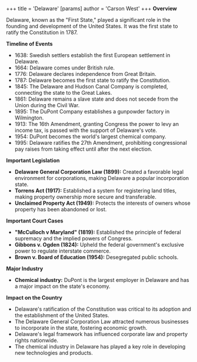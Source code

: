 +++
 title = 'Delaware'
[params]
	author = 'Carson West'
+++
**Overview**

Delaware, known as the "First State," played a significant role in the founding and development of the United States. It was the first state to ratify the Constitution in 1787.

**Timeline of Events**

* 1638: Swedish settlers establish the first European settlement in Delaware.
* 1664: Delaware comes under British rule.
* 1776: Delaware declares independence from Great Britain.
* 1787: Delaware becomes the first state to ratify the Constitution.
* 1845: The Delaware and Hudson Canal Company is completed, connecting the state to the Great Lakes.
* 1861: Delaware remains a slave state and does not secede from the Union during the Civil War.
* 1895: The DuPont Company establishes a gunpowder factory in Wilmington.
* 1913: The 16th Amendment, granting Congress the power to levy an income tax, is passed with the support of Delaware's vote.
* 1954: DuPont becomes the world's largest chemical company.
* 1995: Delaware ratifies the 27th Amendment, prohibiting congressional pay raises from taking effect until after the next election.

**Important Legislation**

* **Delaware General Corporation Law (1899):** Created a favorable legal environment for corporations, making Delaware a popular incorporation state.
* **Torrens Act (1917):** Established a system for registering land titles, making property ownership more secure and transferable.
* **Unclaimed Property Act (1949):** Protects the interests of owners whose property has been abandoned or lost.

**Important Court Cases**

* **"McCulloch v Maryland" (1819):** Established the principle of federal supremacy and the implied powers of Congress.
* **Gibbons v. Ogden (1824):** Upheld the federal government's exclusive power to regulate interstate commerce.
* **Brown v. Board of Education (1954):** Desegregated public schools.

**Major Industry**

* **Chemical industry:** DuPont is the largest employer in Delaware and has a major impact on the state's economy.

**Impact on the Country**

* Delaware's ratification of the Constitution was critical to its adoption and the establishment of the United States.
* The Delaware General Corporation Law attracted numerous businesses to incorporate in the state, fostering economic growth.
* Delaware's legal framework has influenced corporate law and property rights nationwide.
* The chemical industry in Delaware has played a key role in developing new technologies and products.